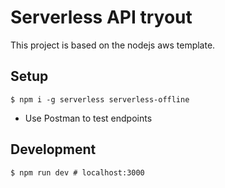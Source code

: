 # Serverless API tryout

This project is based on the nodejs aws template.

## Setup
    $ npm i -g serverless serverless-offline
- Use Postman to test endpoints

## Development
    $ npm run dev # localhost:3000 

